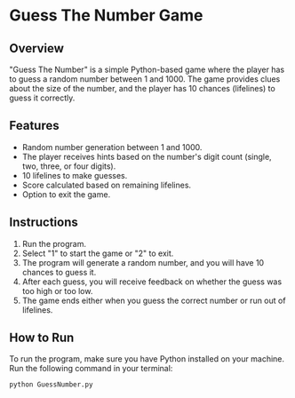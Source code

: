 # Guess The Number Game

## Overview
"Guess The Number" is a simple Python-based game where the player has to guess a random number between 1 and 1000. The game provides clues about the size of the number, and the player has 10 chances (lifelines) to guess it correctly.

## Features
- Random number generation between 1 and 1000.
- The player receives hints based on the number's digit count (single, two, three, or four digits).
- 10 lifelines to make guesses.
- Score calculated based on remaining lifelines.
- Option to exit the game.

## Instructions
1. Run the program.
2. Select "1" to start the game or "2" to exit.
3. The program will generate a random number, and you will have 10 chances to guess it.
4. After each guess, you will receive feedback on whether the guess was too high or too low.
5. The game ends either when you guess the correct number or run out of lifelines.

## How to Run
To run the program, make sure you have Python installed on your machine. Run the following command in your terminal:

```bash
python GuessNumber.py

